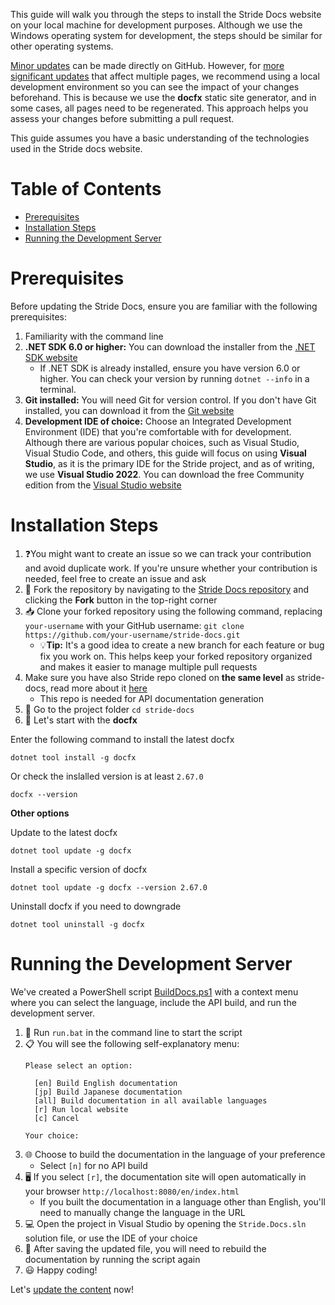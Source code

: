 This guide will walk you through the steps to install the Stride Docs website on your local machine for development purposes. Although we use the Windows operating system for development, the steps should be similar for other operating systems.

[Minor updates](Content#small-updates) can be made directly on GitHub. However, for [more significant updates](Content#major-updates) that affect multiple pages, we recommend using a local development environment so you can see the impact of your changes beforehand. This is because we use the **docfx** static site generator, and in some cases, all pages need to be regenerated. This approach helps you assess your changes before submitting a pull request.

This guide assumes you have a basic understanding of the technologies used in the Stride docs website.

# Table of Contents

- [Prerequisites](#prerequisites)
- [Installation Steps](#installation-steps)
- [Running the Development Server](#running-the-development-server)

# Prerequisites

Before updating the Stride Docs, ensure you are familiar with the following prerequisites:

1. Familiarity with the command line
1. **.NET SDK 6.0 or higher:** You can download the installer from the [.NET SDK website](https://dotnet.microsoft.com/en-us/download)
   - If .NET SDK is already installed, ensure you have version 6.0 or higher. You can check your version by running `dotnet --info` in a terminal.
1. **Git installed:** You will need Git for version control. If you don't have Git installed, you can download it from the [Git website](https://git-scm.com/downloads)
1. **Development IDE of choice:** Choose an Integrated Development Environment (IDE) that you're comfortable with for development. Although there are various popular choices, such as Visual Studio, Visual Studio Code, and others, this guide will focus on using **Visual Studio**, as it is the primary IDE for the Stride project, and as of writing, we use **Visual Studio 2022**. You can download the free Community edition from the [Visual Studio website](https://visualstudio.microsoft.com/downloads/)

# Installation Steps

1. ❓You might want to create an issue so we can track your contribution and avoid duplicate work. If you're unsure whether your contribution is needed, feel free to create an issue and ask
1. 🍴 Fork the repository by navigating to the [Stride Docs repository](https://github.com/stride3d/stride-docs) and clicking the **Fork** button in the top-right corner
1. 📥 Clone your forked repository using the following command, replacing `your-username` with your GitHub username: `git clone https://github.com/your-username/stride-docs.git`
   - 💡**Tip:** It's a good idea to create a new branch for each feature or bug fix you work on. This helps keep your forked repository organized and makes it easier to manage multiple pull requests
1. Make sure you have also Stride repo cloned on **the same level** as stride-docs, read more about it [here](https://github.com/stride3d/stride)
   - This repo is needed for API documentation generation
1. 📁 Go to the project folder `cd stride-docs`
1. 🚀 Let's start with the **docfx**

Enter the following command to install the latest docfx

```
dotnet tool install -g docfx
```

Or check the inslalled version is at least `2.67.0`

```
docfx --version
```

**Other options**

Update to the latest docfx

```
dotnet tool update -g docfx
```

Install a specific version of docfx

```
dotnet tool update -g docfx --version 2.67.0
```

Uninstall docfx if you need to downgrade


```
dotnet tool uninstall -g docfx
```

# Running the Development Server

We've created a PowerShell script [BuildDocs.ps1](https://github.com/VaclavElias/stride-docs-next/blob/main/BuildDocs.ps1) with a context menu where you can select the language, include the API build, and run the development server.

1. 🚀 Run `run.bat` in the command line to start the script
1. 📋 You will see the following self-explanatory menu:
    ```
    Please select an option:

      [en] Build English documentation
      [jp] Build Japanese documentation
      [all] Build documentation in all available languages
      [r] Run local website
      [c] Cancel

    Your choice:
    ```
1. 🌐 Choose to build the documentation in the language of your preference
   - Select `[n]` for no API build
1. 🖥️ If you select `[r]`, the documentation site will open automatically in your browser `http://localhost:8080/en/index.html`
     - If you built the documentation in a language other than English, you'll need to manually change the language in the URL
1. 💻 Open the project in Visual Studio by opening the `Stride.Docs.sln` solution file, or use the IDE of your choice 
1. 🔄 After saving the updated file, you will need to rebuild the documentation by running the script again
1. 😃 Happy coding!

Let's [update the content](Content) now!